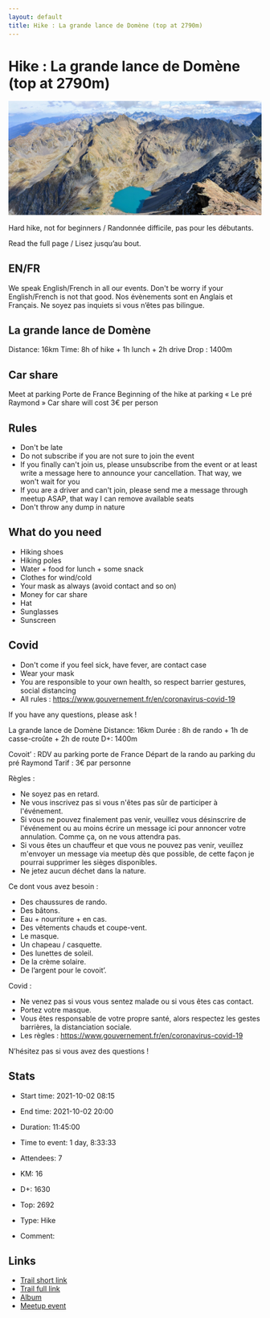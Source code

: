 ```yaml
---
layout: default
title: Hike : La grande lance de Domène (top at 2790m)
---
```


# Hike : La grande lance de Domène (top at 2790m)

![2021-10-02](/Stats/img/orig/2021-10-02.jpg)

Hard hike, not for beginners / Randonnée difficile, pas pour les débutants.

Read the full page / Lisez jusqu’au bout.

## EN/FR
We speak English/French in all our events. Don't be worry if your English/French is not that good. Nos évènements sont en Anglais et Français. Ne soyez pas inquiets si vous n’êtes pas bilingue.

## La grande lance de Domène
Distance: 16km
Time: 8h of hike + 1h lunch + 2h drive
Drop : 1400m

## Car share
Meet at parking Porte de France
Beginning of the hike at parking « Le pré Raymond »
Car share will cost 3€ per person

## Rules
- Don't be late
- Do not subscribe if you are not sure to join the event
- If you finally can't join us, please unsubscribe from the event or at least write a message here to announce your cancellation. That way, we won't wait for you
- If you are a driver and can't join, please send me a message through meetup ASAP, that way I can remove available seats
- Don't throw any dump in nature

## What do you need
- Hiking shoes
- Hiking poles
- Water + food for lunch + some snack
- Clothes for wind/cold
- Your mask as always (avoid contact and so on)
- Money for car share
- Hat
- Sunglasses
- Sunscreen

## Covid
- Don't come if you feel sick, have fever, are contact case
- Wear your mask
- You are responsible to your own health, so respect barrier gestures, social distancing
- All rules : https://www.gouvernement.fr/en/coronavirus-covid-19

If you have any questions, please ask !

La grande lance de Domène
Distance: 16km
Durée : 8h de rando + 1h de casse-croûte + 2h de route
D+: 1400m

Covoit’ :
RDV au parking porte de France
Départ de la rando au parking du pré Raymond
Tarif : 3€ par personne

Règles :
- Ne soyez pas en retard.
- Ne vous inscrivez pas si vous n'êtes pas sûr de participer à l'événement.
- Si vous ne pouvez finalement pas venir, veuillez vous désinscrire de l'événement ou au moins écrire un message ici pour annoncer votre annulation. Comme ça, on ne vous attendra pas.
- Si vous êtes un chauffeur et que vous ne pouvez pas venir, veuillez m'envoyer un message via meetup dès que possible, de cette façon je pourrai supprimer les sièges disponibles.
- Ne jetez aucun déchet dans la nature.

Ce dont vous avez besoin :
- Des chaussures de rando.
- Des bâtons.
- Eau + nourriture + en cas.
- Des vêtements chauds et coupe-vent.
- Le masque.
- Un chapeau / casquette.
- Des lunettes de soleil.
- De la crème solaire.
- De l’argent pour le covoit’.

Covid :
- Ne venez pas si vous vous sentez malade ou si vous êtes cas contact.
- Portez votre masque.
- Vous êtes responsable de votre propre santé, alors respectez les gestes barrières, la distanciation sociale.
- Les règles : https://www.gouvernement.fr/en/coronavirus-covid-19

N’hésitez pas si vous avez des questions !

## Stats

- Start time: 2021-10-02 08:15
- End time: 2021-10-02 20:00
- Duration: 11:45:00
- Time to event: 1 day, 8:33:33
- Attendees: 7

- KM: 16
- D+: 1630
- Top: 2692
- Type: Hike
- Comment: 

## Links

- [Trail short link](https://s.42l.fr/uyZCbHoe)
- [Trail full link]()
- [Album](https://binnette.github.io/GacImg2021/2021-10-02-Hike-La-grande-lance-de-Domene-top-at-2790m.html)
- [Meetup event](https://www.meetup.com/grenoble-adventure-club-english-french/events/281127669/)
